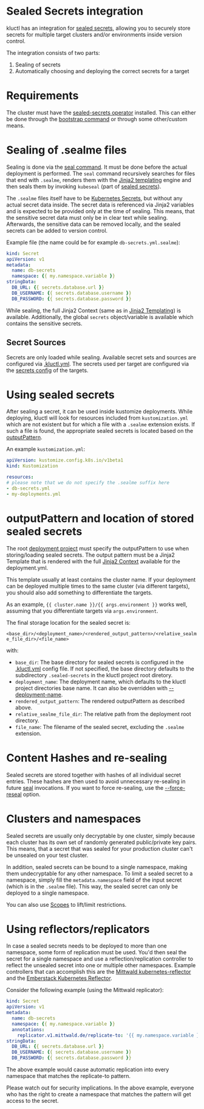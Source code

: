 # Sealed Secrets integration

kluctl has an integration for [sealed secrets](https://github.com/bitnami-labs/sealed-secrets), allowing you to
securely store secrets for multiple target clusters and/or environments inside version control.

The integration consists of two parts:
1. Sealing of secrets
1. Automatically choosing and deploying the correct secrets for a target

# Requirements

The cluster must have the [sealed-secrets operator](https://github.com/bitnami-labs/sealed-secrets) installed. This
can either be done through the [bootstrap command](./commands.md#bootstrap) or through some other/custom means.

# Sealing of .sealme files

Sealing is done via the [seal command](./commands.md#seal). It must be done before the actual deployment is performed.
The `seal` command recursively searches for files that end with `.sealme`, renders them with the
[Jinja2 templating](./jinja2-templating.md) engine and then seals them by invoking `kubeseal` (part of 
[sealed secrets](https://github.com/bitnami-labs/sealed-secrets)).

The `.sealme` files itself have to be [Kubernetes Secrets](https://kubernetes.io/docs/concepts/configuration/secret/),
but without any actual secret data inside. The secret data is referenced via Jinja2 variables and is expected to be
provided only at the time of sealing. This means, that the sensitive secret data must only be in clear text while sealing.
Afterwards, the sensitive data can be removed locally, and the sealed secrets can be added to version control.

Example file (the name could be for example `db-secrets.yml.sealme`):
```yaml
kind: Secret
apiVersion: v1
metadata:
  name: db-secrets
  namespace: {{ my.namespace.variable }}
stringData:
  DB_URL: {{ secrets.database.url }}
  DB_USERNAME: {{ secrets.database.username }}
  DB_PASSWORD: {{ secrets.database.password }}
```

While sealing, the full Jinja2 Context (same as in [Jinja2 Templating](./jinja2-templating.md)) is available.
Additionally, the global `secrets` object/variable is available which contains the sensitive secrets.

## Secret Sources

Secrets are only loaded while sealing. Available secret sets and sources are configured via
[.kluctl.yml](./kluctl_project.md#supported-sources). The secrets used per target are configured via the
[secrets config](./kluctl_project.md#secretsconfig) of the targets.

# Using sealed secrets

After sealing a secret, it can be used inside kustomize deployments. While deploying, kluctl will look for resources
included from `kustomization.yml` which are not existent but for which a file with a `.sealme` extension exists. If such
a file is found, the appropriate sealed secrets is located based on the
[outputPattern](#outputpattern-and-location-of-stored-sealed-secrets).

An example `kustomization.yml`:
```yaml
apiVersion: kustomize.config.k8s.io/v1beta1
kind: Kustomization

resources:
# please note that we do not specify the .sealme suffix here
- db-secrets.yml
- my-deployments.yml
```

# outputPattern and location of stored sealed secrets
The root [deployment project](./deployments.md) must specify the outputPattern to use when storing/loading
sealed secrets. The output pattern must be a Jinja2 Template that is rendered with the full
[Jinja2 Context](./jinja2-templating.md) available for the deployment.yml.

This template usually at least contains the cluster name. If your deployment can be deployed multiple times to the
same cluster (via different targets), you should also add something to differentiate the targets.

As an example, `{{ cluster.name }}/{{ args.environment }}` works well, assuming that you differentiate targets via
`args.environment`.

The final storage location for the sealed secret is:

`<base_dir>/<deployment_name>/<rendered_output_pattern>/<relative_sealme_file_dir>/<file_name>`

with:
* `base_dir`: The base directory for sealed secrets is configured in the [.kluctl.yml](./kluctl_project.md#sealedsecrets) config
file. If not specified, the base directory defaults to the subdirectory `.sealed-secrets` in the kluctl project root
diretory.
* `deployment_name`: The deployment name, which defaults to the kluctl project directories base name. It can also be
overridden with [--deployment-name](./commands.md#--deployment-name-text).
* `rendered_output_pattern`: The rendered outputPattern as described above.
* `relative_sealme_file_dir`: The relative path from the deployment root directory.
* `file_name`: The filename of the sealed secret, excluding the `.sealme` extension.

# Content Hashes and re-sealing
Sealed secrets are stored together with hashes of all individual secret entries. These hashes are then used to avoid
unnecessary re-sealing in future [seal](./commands.md#seal) invocations. If you want to force re-sealing, use the
[--force-reseal](./commands.md#--force-reseal) option.

# Clusters and namespaces
Sealed secrets are usually only decryptable by one cluster, simply because each cluster has its own set of randomly
generated public/private key pairs. This means, that a secret that was sealed for your production cluster can't be
unsealed on your test cluster.

In addition, sealed secrets can be bound to a single namespace, making them undecryptable for any other namespace.
To limit a sealed secret to a namespace, simply fill the `metadata.namespace` field of the input secret (which is in
the `.sealme` file). This way, the sealed secret can only be deployed to a single namespace.

You can also use [Scopes](https://github.com/bitnami-labs/sealed-secrets#scopes) to lift/limit restrictions.

# Using reflectors/replicators
In case a sealed secrets needs to be deployed to more than one namespace, some form of replication must be used. You'd
then seal the secret for a single namespace and use a reflection/replication controller to reflect the unsealed secret
into one or multiple other namespaces. Example controllers that can accomplish this are the 
[Mittwald kubernetes-reflector](https://github.com/mittwald/kubernetes-replicator) and the
[Emberstack Kubernetes Reflector](https://github.com/emberstack/kubernetes-reflector).

Consider the following example (using the Mittwald replicator):
```yaml
kind: Secret
apiVersion: v1
metadata:
  name: db-secrets
  namespace: {{ my.namespace.variable }}
  annotations:
    replicator.v1.mittwald.de/replicate-to: '{{ my.namespace.variable }}-.*'
stringData:
  DB_URL: {{ secrets.database.url }}
  DB_USERNAME: {{ secrets.database.username }}
  DB_PASSWORD: {{ secrets.database.password }}
```

The above example would cause automatic replication into every namespace that matches the replicate-to pattern.

Please watch out for security implications. In the above example, everyone who has the right to create a namespace that
matches the pattern will get access to the secret.
